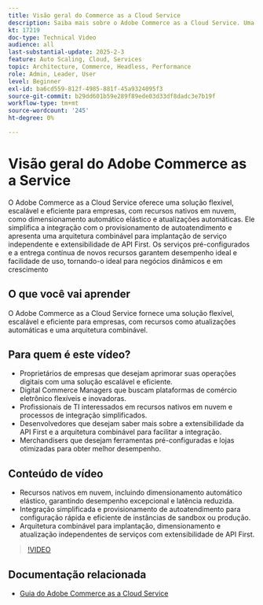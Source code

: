 ```yaml
---
title: Visão geral do Commerce as a Cloud Service
description: Saiba mais sobre o Adobe Commerce as a Cloud Service. Uma solução flexível, escalável e eficiente para operações digitais dinâmicas com uma arquitetura combinável.
kt: 17219
doc-type: Technical Video
audience: all
last-substantial-update: 2025-2-3
feature: Auto Scaling, Cloud, Services
topic: Architecture, Commerce, Headless, Performance
role: Admin, Leader, User
level: Beginner
exl-id: ba6cd559-812f-4985-881f-45a9324095f3
source-git-commit: b29dd601b59e289f89ede03d33df8dadc3e7b19f
workflow-type: tm+mt
source-wordcount: '245'
ht-degree: 0%

---
```


# Visão geral do Adobe Commerce as a Service

O Adobe Commerce as a Cloud Service oferece uma solução flexível, escalável e eficiente para empresas, com recursos nativos em nuvem, como dimensionamento automático elástico e atualizações automáticas. Ele simplifica a integração com o provisionamento de autoatendimento e apresenta uma arquitetura combinável para implantação de serviço independente e extensibilidade de API First. Os serviços pré-configurados e a entrega contínua de novos recursos garantem desempenho ideal e facilidade de uso, tornando-o ideal para negócios dinâmicos e em crescimento

## O que você vai aprender

O Adobe Commerce as a Cloud Service fornece uma solução flexível, escalável e eficiente para empresas, com recursos como atualizações automáticas e uma arquitetura combinável.

## Para quem é este vídeo?

* Proprietários de empresas que desejam aprimorar suas operações digitais com uma solução escalável e eficiente.
* Digital Commerce Managers que buscam plataformas de comércio eletrônico flexíveis e inovadoras.
* Profissionais de TI interessados em recursos nativos em nuvem e processos de integração simplificados.
* Desenvolvedores que desejam saber mais sobre a extensibilidade da API First e a arquitetura combinável para facilitar a integração.
* Merchandisers que desejam ferramentas pré-configuradas e lojas otimizadas para obter melhor desempenho.

## Conteúdo de vídeo

* Recursos nativos em nuvem, incluindo dimensionamento automático elástico, garantindo desempenho excepcional e latência reduzida.
* Integração simplificada e provisionamento de autoatendimento para configuração rápida e eficiente de instâncias de sandbox ou produção.
* Arquitetura combinável para implantação, dimensionamento e atualização independentes de serviços com extensibilidade de API First.

>[!VIDEO](https://video.tv.adobe.com/v/3443311?learn=on)

## Documentação relacionada

* [Guia do Adobe Commerce as a Cloud Service](https://experienceleague.adobe.com/pt-br/docs/commerce/cloud-service/overview)
